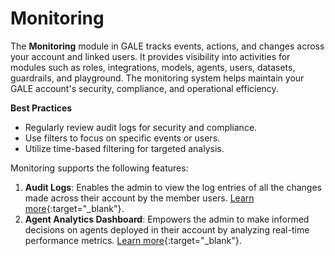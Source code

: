 # Monitoring

The **Monitoring** module in GALE tracks events, actions, and changes across your account and linked users. It provides visibility into activities for modules such as roles, integrations, models, agents, users, datasets, guardrails, and playground. The monitoring system helps maintain your GALE account's security, compliance, and operational efficiency.

<p><b>Best Practices</b></p>

- Regularly review audit logs for security and compliance.
- Use filters to focus on specific events or users.
- Utilize time-based filtering for targeted analysis.

Monitoring supports the following features:

1. **Audit Logs**: Enables the admin to view the log entries of all the changes made across their account by the member users. [Learn more](./audit-logs.md){:target="_blank"}.
2. **Agent Analytics Dashboard**: Empowers the admin to make informed decisions on agents deployed in their account by analyzing real-time performance metrics. [Learn more](./analytics/agent-analytics-dashboard.md){:target="_blank"}.

